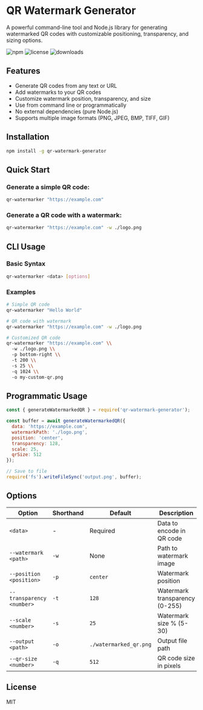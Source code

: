 # QR Watermark Generator

A powerful command-line tool and Node.js library for generating watermarked QR codes with customizable positioning, transparency, and sizing options.

![npm](https://img.shields.io/npm/v/qr-watermark-generator)
![license](https://img.shields.io/npm/l/qr-watermark-generator)
![downloads](https://img.shields.io/npm/dt/qr-watermark-generator)

## Features

- Generate QR codes from any text or URL
- Add watermarks to your QR codes
- Customize watermark position, transparency, and size
- Use from command line or programmatically
- No external dependencies (pure Node.js)
- Supports multiple image formats (PNG, JPEG, BMP, TIFF, GIF)

## Installation

```bash
npm install -g qr-watermark-generator
```

## Quick Start

### Generate a simple QR code:
```bash
qr-watermarker "https://example.com"
```

### Generate a QR code with a watermark:
```bash
qr-watermarker "https://example.com" -w ./logo.png
```

## CLI Usage

### Basic Syntax
```bash
qr-watermarker <data> [options]
```

### Examples

```bash
# Simple QR code
qr-watermarker "Hello World"

# QR code with watermark
qr-watermarker "https://example.com" -w ./logo.png

# Customized QR code
qr-watermarker "https://example.com" \\
  -w ./logo.png \\
  -p bottom-right \\
  -t 200 \\
  -s 25 \\
  -q 1024 \\
  -o my-custom-qr.png
```

## Programmatic Usage

```javascript
const { generateWatermarkedQR } = require('qr-watermark-generator');

const buffer = await generateWatermarkedQR({
  data: 'https://example.com',
  watermarkPath: './logo.png',
  position: 'center',
  transparency: 128,
  scale: 25,
  qrSize: 512
});

// Save to file
require('fs').writeFileSync('output.png', buffer);
```

## Options

| Option | Shorthand | Default | Description |
|--------|-----------|---------|-------------|
| `<data>` | - | Required | Data to encode in QR code |
| `--watermark <path>` | `-w` | None | Path to watermark image |
| `--position <position>` | `-p` | `center` | Watermark position |
| `--transparency <number>` | `-t` | `128` | Watermark transparency (0-255) |
| `--scale <number>` | `-s` | `25` | Watermark size % (5-30) |
| `--output <path>` | `-o` | `./watermarked_qr.png` | Output file path |
| `--qr-size <number>` | `-q` | `512` | QR code size in pixels |

## License

MIT